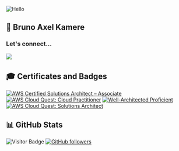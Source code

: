 ![Hello](https://c.tenor.com/XU3361gs9L4AAAAC/looney-tunes-daffy-duck.gif)

## 👋 Bruno Axel Kamere  

### Let's connect...
<a href="https://www.linkedin.com/in/brunoaxelkamere/"><img src="https://img.shields.io/badge/linkedin-%230077B5.svg?&style=for-the-badge&logo=linkedin&logoColor=white" /></a>&nbsp;&nbsp;&nbsp;&nbsp;

## 🎓 Certificates and Badges

<!--START_SECTION:badges-->

[![AWS Certified Solutions Architect – Associate](https://images.credly.com/size/110x110/images/0e284c3f-5164-4b21-8660-0d84737941bc/image.png)](http://www.credly.com/badges/2b0ead1c-9081-44d2-8992-b46a6bbd91c5 "AWS Certified Solutions Architect – Associate")
[![AWS Cloud Quest: Cloud Practitioner](https://images.credly.com/size/110x110/images/2784d0d8-327c-406f-971e-9f0e15097003/image.png)](http://www.credly.com/badges/09cad47d-d147-4437-a7c2-182a55c18575 "AWS Cloud Quest: Cloud Practitioner")
[![Well-Architected Proficient](https://images.credly.com/size/110x110/images/b870667f-00a3-48d7-b988-9c02b441b883/image.png)](http://www.credly.com/badges/b6b15921-75a7-4b01-88f1-2c4d4beeadf7 "Well-Architected Proficient")
[![AWS Cloud Quest: Solutions Architect](https://images.credly.com/size/110x110/images/9e9e7ef7-384f-4636-8743-1b89a68fb46b/image.png)](http://www.credly.com/badges/a6248a9b-4086-4bd4-a1c3-f2dde3d1b2bc "AWS Cloud Quest: Solutions Architect")
<!--END_SECTION:badges-->

## 📊 GitHub Stats

![Visitor Badge](https://visitor-badge.laobi.icu/badge?page_id=saigagentil)
[![GitHub followers](https://img.shields.io/github/followers/saigagentil.svg?style=social&label=Follow&maxAge=2592000)](https://github.com/saigagentil?tab=followers)
